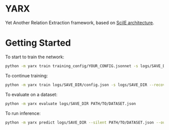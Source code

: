 # YARX
Yet Another Relation Extraction framework, based on [SciIE architecture](http://nlp.cs.washington.edu/sciIE/).

# Getting Started

To start to train the network:
```sh
python -m yarx train training_config/YOUR_CONFIG.jsonnet -s logs/SAVE_DIR
```

To continue training:
```sh
python -m yarx train logs/SAVE_DIR/config.json -s logs/SAVE_DIR --recover
```

To evaluate on a dataset:
```sh
python -m yarx evaluate logs/SAVE_DIR PATH/TO/DATASET.json
```

To run inference:
```sh
python -m yarx predict logs/SAVE_DIR --silent PATH/TO/DATASET.json --output-file PATH/TO/OUTPUT.jsonlines --batch-size BATCH_SIZE --use-dataset-reader --predictor sciie
```
